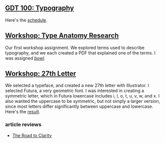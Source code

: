 ## [GDT 100: Typography](http://www.wccnet.edu/academics/classes/information/view/class/GDT%20100/)

Here's the [schedule](Handouts/_GDT100-01_Schedule.pdf).

## [Workshop: Type Anatomy Research](Type_Anatomy_Research.pdf)

Our first workshop assignment. We explored terms used to describe typography, and we each created a PDF that explained one of the terms. I was assigned [*bowl*](pbenson_bowl.pdf).

## [Workshop: 27th Letter](https://rawgit.com/pbenson/wcc/master/GDT100/Handouts/WORKSHOPS/03_27thletter.pdf)

We selected a typeface, and created a new 27th letter with Illustrator. I selected Futura, a very geometric font. I was interested in creating a symmetric letter, which in Futura lowercase includes i, l, o, t, u, v, w, and x. I also wanted the uppercase to be symmetric, but not simply a larger version, since most letters differ significantly between uppercase and lowercase. Here's the [result](Handouts/WORKSHOPS/27th_benson.pdf).

### article reviews

* [The Road to Clarity](the_road_to_clarity_notes.MD)
